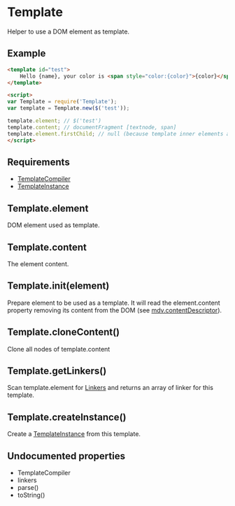 Template
=============

Helper to use a DOM element as template.

## Example

```html
<template id="test">
	Hello {name}, your color is <span style="color:{color}">{color}</span>
</template>

<script>
var Template = require('Template');
var template = Template.new($('test'));

template.element; // $('test')
template.content; // documentFragment [textnode, span]
template.element.firstChild; // null (because template inner elements are in template.content)
</script>
```

## Requirements

- [TemplateCompiler](./TemplateCompiler)
- [TemplateInstance](./TemplateInstance)

## Template.element

DOM element used as template.

## Template.content

The element content.

## Template.init(element)

Prepare element to be used as a template. It will read the element.content property removing its content from the DOM (see [mdv.contentDescriptor](../#mdv.contentDescriptor)).

## Template.cloneContent()

Clone all nodes of template.content

## Template.getLinkers()

Scan template.element for [Linkers](./TemplateCompiler) and returns an array of linker for this template.

## Template.createInstance()

Create a [TemplateInstance](./TemplateInstance) from this template.

## Undocumented properties

- TemplateCompiler
- linkers
- parse()
- toString()
